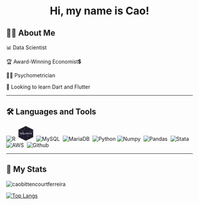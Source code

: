 <h1 align="center">Hi, my name is Cao!</h1>

## 👨‍💼 About Me
📊 Data Scientist

🏆 Award-Winning Economist💲

👨‍🔬 Psychometrician

🎯 Looking to learn Dart and Flutter

---
## 🛠️ Languages and Tools
<div align>
  <img src="https://cdn.jsdelivr.net/gh/devicons/devicon/icons/r/r-original.svg" title="R" alt="R" width="40" height="40"/>&nbsp;
  <img src="https://raw.githubusercontent.com/rstudio/hex-stickers/580e9bada770756d25dbd3696159744d1e9c9251/SVG/tidyverse.svg" title="Tidyverse" alt="Tidyverse" width="40" height="40"/>&nbsp;
  <img src="https://cdn.jsdelivr.net/gh/devicons/devicon/icons/mysql/mysql-original.svg" title="MySQL"  alt="MySQL" width="40" height="40"/>&nbsp;
  <img src="https://vetores.org/d/mariadb.svg" title="MariaDB"  alt="MariaDB" width="120" height="40"/>&nbsp;
  <img src="https://cdn.jsdelivr.net/gh/devicons/devicon/icons/python/python-original.svg" title="Python" alt="Python" width="40" height="40"/>
  <img src="https://cdn.jsdelivr.net/gh/devicons/devicon/icons/numpy/numpy-original.svg" title="Numpy" alt="Numpy" width="40" height="40"/ />&nbsp;
  <img src="https://cdn.jsdelivr.net/gh/devicons/devicon/icons/pandas/pandas-original-wordmark.svg" title="Pandas" alt="Pandas" width="40" height="40"/>&nbsp;
  <img src="https://upload.wikimedia.org/wikipedia/commons/5/5c/Stata_Logo.svg" title="Stata" alt="Stata" width="40" height="40"/>&nbsp;        
  <img src="https://cdn.jsdelivr.net/gh/devicons/devicon/icons/amazonwebservices/amazonwebservices-original.svg" title="AWS" alt="AWS" width="40" height="40"/>&nbsp;
  <img src="https://cdn.jsdelivr.net/gh/devicons/devicon/icons/github/github-original.svg" title="Github" alt="Github" width="40" height="40"/>
</div> 

---
## 📝 My Stats
<p><img align="center" src="https://github-readme-streak-stats.herokuapp.com/?user=caobittencourtferreira&" alt="caobittencourtferreira" /></p>

[![Top Langs](https://github-readme-stats.vercel.app/api/top-langs/?username=caobittencourtferreira)](https://github.com/caobittencourtferreira/github-readme-stats)

